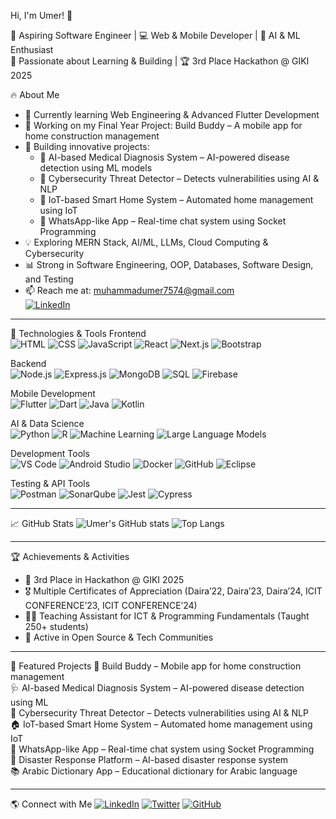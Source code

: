  Hi, I'm Umer! 👋 

🎯   Aspiring Software Engineer   | 💻 Web & Mobile Developer | 🤖 AI & ML Enthusiast  
🚀 Passionate about Learning & Building | 🏆 3rd Place Hackathon @ GIKI 2025  

 🔥 About Me 
- 🌱 Currently learning   Web Engineering & Advanced Flutter Development  
- 🔧 Working on my   Final Year Project: Build Buddy   – A mobile app for home construction management  
- 🚀 Building innovative projects:
  - 🏥   AI-based Medical Diagnosis System   – AI-powered disease detection using ML models  
  - 🔐   Cybersecurity Threat Detector   – Detects vulnerabilities using AI & NLP  
  - 📡   IoT-based Smart Home System   – Automated home management using IoT  
  - 💬   WhatsApp-like App   – Real-time chat system using Socket Programming  
- 💡 Exploring   MERN Stack, AI/ML, LLMs, Cloud Computing & Cybersecurity    
- 📊 Strong in   Software Engineering, OOP, Databases, Software Design, and Testing    
- 📫 Reach me at: [muhammadumer7574@gmail.com](mailto:muhammadumer7574@gmail.com)  
  [![LinkedIn](https://img.shields.io/badge/LinkedIn-0077B5?style=flat&logo=linkedin&logoColor=white)](https://www.linkedin.com/in/muhammad-umer-114ay938/)

---

 🚀 Technologies & Tools 
   Frontend  
![HTML](https://img.shields.io/badge/HTML5-FF5733?style=flat&logo=html5&logoColor=white)
![CSS](https://img.shields.io/badge/CSS3-2962FF?style=flat&logo=css3&logoColor=white)
![JavaScript](https://img.shields.io/badge/JavaScript-F7DF1E?style=flat&logo=javascript&logoColor=black)
![React](https://img.shields.io/badge/React-20232A?style=flat&logo=react&logoColor=61DAFB)
![Next.js](https://img.shields.io/badge/Next.js-000000?style=flat&logo=next.js&logoColor=white)
![Bootstrap](https://img.shields.io/badge/Bootstrap-563D7C?style=flat&logo=bootstrap&logoColor=white)

   Backend  
![Node.js](https://img.shields.io/badge/Node.js-43853D?style=flat&logo=node.js&logoColor=white)
![Express.js](https://img.shields.io/badge/Express.js-000000?style=flat&logo=express&logoColor=white)
![MongoDB](https://img.shields.io/badge/MongoDB-4EA94B?style=flat&logo=mongodb&logoColor=white)
![SQL](https://img.shields.io/badge/SQL-4479A1?style=flat&logo=postgresql&logoColor=white)
![Firebase](https://img.shields.io/badge/Firebase-FFCA28?style=flat&logo=firebase&logoColor=black)

   Mobile Development  
![Flutter](https://img.shields.io/badge/Flutter-02569B?style=flat&logo=flutter&logoColor=white)
![Dart](https://img.shields.io/badge/Dart-0175C2?style=flat&logo=dart&logoColor=white)
![Java](https://img.shields.io/badge/Java-007396?style=flat&logo=java&logoColor=white)
![Kotlin](https://img.shields.io/badge/Kotlin-0095D5?style=flat&logo=kotlin&logoColor=white)

   AI & Data Science  
![Python](https://img.shields.io/badge/Python-3776AB?style=flat&logo=python&logoColor=white)
![R](https://img.shields.io/badge/R-276DC3?style=flat&logo=r&logoColor=white)
![Machine Learning](https://img.shields.io/badge/Machine%20Learning-FF6F00?style=flat&logo=tensorflow&logoColor=white)
![Large Language Models](https://img.shields.io/badge/LLMs-AI%20Tech-blue)

   Development Tools  
![VS Code](https://img.shields.io/badge/VS%20Code-007ACC?style=flat&logo=visual-studio-code&logoColor=white)
![Android Studio](https://img.shields.io/badge/Android%20Studio-3DDC84?style=flat&logo=android-studio&logoColor=white)
![Docker](https://img.shields.io/badge/Docker-2496ED?style=flat&logo=docker&logoColor=white)
![GitHub](https://img.shields.io/badge/GitHub-181717?style=flat&logo=github&logoColor=white)
![Eclipse](https://img.shields.io/badge/Eclipse-2C2255?style=flat&logo=eclipse&logoColor=white)

   Testing & API Tools  
![Postman](https://img.shields.io/badge/Postman-FF6C37?style=flat&logo=postman&logoColor=white)
![SonarQube](https://img.shields.io/badge/SonarQube-4E9BCD?style=flat&logo=sonarqube&logoColor=white)
![Jest](https://img.shields.io/badge/Jest-C21325?style=flat&logo=jest&logoColor=white)
![Cypress](https://img.shields.io/badge/Cypress-17202C?style=flat&logo=cypress&logoColor=white)

---

 📈 GitHub Stats 
![Umer's GitHub stats](https://github-readme-stats.vercel.app/api?username=your-username&show_icons=true&theme=radical)
![Top Langs](https://github-readme-stats.vercel.app/api/top-langs/?username=your-username&layout=compact&theme=radical)

---

 🏆 Achievements & Activities
- 🥇   3rd Place in Hackathon @ GIKI 2025  
- 🎖   Multiple Certificates of Appreciation   (Daira’22, Daira’23, Daira’24, ICIT CONFERENCE’23, ICIT CONFERENCE’24)
- 👨‍🏫   Teaching Assistant   for ICT & Programming Fundamentals (Taught 250+ students)
- 🤝   Active in Open Source & Tech Communities  

---

 📌 Featured Projects 
🚧   Build Buddy   – Mobile app for home construction management  
🩺   AI-based Medical Diagnosis System   – AI-powered disease detection using ML  
🔐   Cybersecurity Threat Detector   – Detects vulnerabilities using AI & NLP  
🏠   IoT-based Smart Home System   – Automated home management using IoT  
💬   WhatsApp-like App   – Real-time chat system using Socket Programming  
📡   Disaster Response Platform   – AI-based disaster response system  
📚   Arabic Dictionary App   – Educational dictionary for Arabic language  

---

 🌎 Connect with Me 
[![LinkedIn](https://img.shields.io/badge/LinkedIn-0077B5?style=flat&logo=linkedin&logoColor=white)](https://www.linkedin.com/in/muhammad-umer-114ay938/)
[![Twitter](https://img.shields.io/badge/Twitter-1DA1F2?style=flat&logo=twitter&logoColor=white)](https://twitter.com/your-profile)
[![GitHub](https://img.shields.io/badge/GitHub-181717?style=flat&logo=github&logoColor=white)](https://github.com/your-username)
